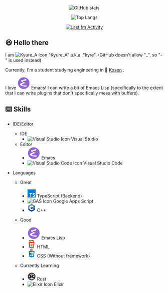 <div align="center">
  
![GitHub stats](https://github-readme-stats.vercel.app/api?username=Kyure-A&theme=monokai) 

![Top Langs](https://github-readme-stats.vercel.app/api/top-langs/?username=Kyure-A&layout=compact&theme=monokai&exclude_repo=nand2tetris,dotfiles,AtCoder,competitive-snippets)

  <a href="https://last.fm/user/kyure_a" target="_blank"><img src="https://toru.kio.dev/api/v1/kyure_a?theme=monokai&border_radius=5" alt="Last.fm Activity" width="380px" /></a>
</div>

## 😆 Hello there

I am <img alt="Kyure_A icon" width="26px" src="https://avatars.githubusercontent.com/u/49436968?v=4" /> "Kyure_A" a.k.a. "kyre". (GitHub doesn't allow "_", so "-" is used instead)

Currently, I'm a student studying engineering in 🏫 [Kosen](https://www.kosen-k.go.jp/english/what/features/features.html) . 

I love ![Emacs Icon](./EmacsIcon.svg) Emacs! I can write a bit of Emacs Lisp (specifically to the extent that I can write plugins that don't specifically mess with buffers).
<img alt="" width="26px" src="" /> 
## ⌨️ Skills
- IDE/Editor
  - IDE  
    - <img alt="Visual Studio Icon" width="20px" src="https://visualstudio.microsoft.com/wp-content/uploads/2021/10/Product-Icon.svg" /> Visual Studio
  - Editor
    - ![Emacs Icon](./EmacsIcon.svg) Emacs
    - <img alt="Visual Studio Code Icon" width="20px" src="https://visualstudio.microsoft.com/wp-content/uploads/2019/09/vs-code-responsive-01-1.png" /> Visual Studio Code

- Languages
  - Great
    - <img alt="TypeScript Icon" width="26px" src="https://raw.githubusercontent.com/github/explore/80688e429a7d4ef2fca1e82350fe8e3517d3494d/topics/typescript/typescript.png" /> TypeScript (Backend)
    -  <img alt="GAS Icon" width="26px" src="https://upload.wikimedia.org/wikipedia/commons/2/2f/Google_Apps_Script.svg" /> Google Apps Script
    - <img alt="C++ Icon" width="26px" src="https://raw.githubusercontent.com/github/explore/180320cffc25f4ed1bbdfd33d4db3a66eeeeb358/topics/cpp/cpp.png" /> C++
      
  - Good
    - ![Emacs Icon](./EmacsIcon.svg) Emacs Lisp
    - <img alt="HTML5 Icon" width="26px" src="https://raw.githubusercontent.com/github/explore/80688e429a7d4ef2fca1e82350fe8e3517d3494d/topics/html/html.png" /> HTML
    - <img alt="CSS3 Icon" width="26px" src="https://raw.githubusercontent.com/github/explore/80688e429a7d4ef2fca1e82350fe8e3517d3494d/topics/css/css.png" /> CSS (Without framework)

  - Currently Learning
    - <img alt="Rust Icon" width="26px" src="https://raw.githubusercontent.com/github/explore/80688e429a7d4ef2fca1e82350fe8e3517d3494d/topics/rust/rust.png" /> Rust
    - <img alt="Elixir Icon" width="26px" src="https://avatars.githubusercontent.com/u/1481354?s=200&v=4" /> Elixir
